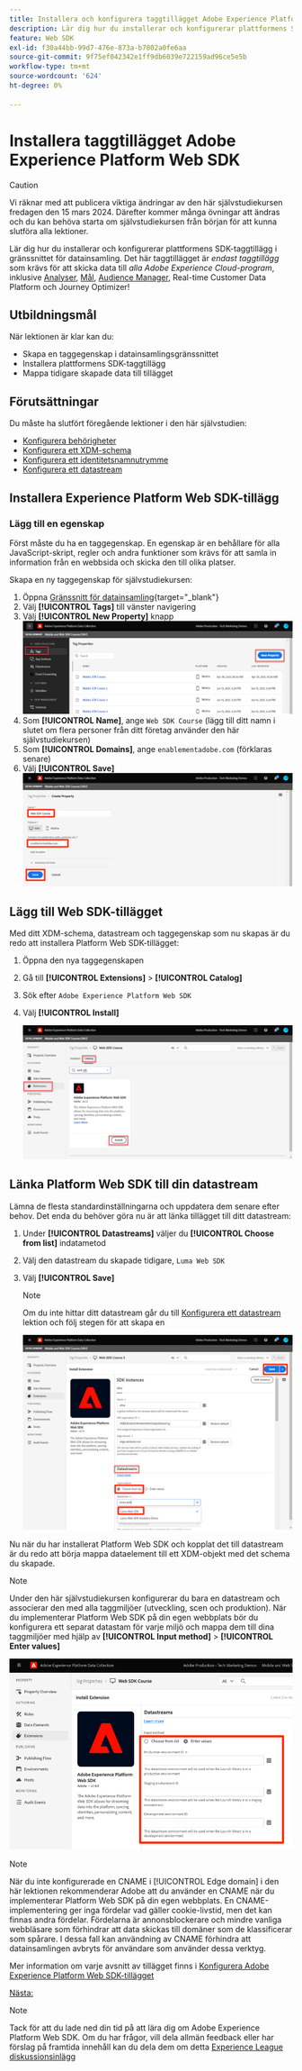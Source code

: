 ```yaml
---
title: Installera och konfigurera taggtillägget Adobe Experience Platform Web SDK
description: Lär dig hur du installerar och konfigurerar plattformens SDK-taggtillägg i gränssnittet för datainsamling. Den här lektionen ingår i självstudiekursen Implementera Adobe Experience Cloud med Web SDK.
feature: Web SDK
exl-id: f30a44bb-99d7-476e-873a-b7802a0fe6aa
source-git-commit: 9f75ef042342e1ff9db6039e722159ad96ce5e5b
workflow-type: tm+mt
source-wordcount: '624'
ht-degree: 0%

---
```


# Installera taggtillägget Adobe Experience Platform Web SDK


>[!CAUTION]
>
>Vi räknar med att publicera viktiga ändringar av den här självstudiekursen fredagen den 15 mars 2024. Därefter kommer många övningar att ändras och du kan behöva starta om självstudiekursen från början för att kunna slutföra alla lektioner.

Lär dig hur du installerar och konfigurerar plattformens SDK-taggtillägg i gränssnittet för datainsamling. Det här taggtillägget är _endast taggtillägg_ som krävs för att skicka data till _alla Adobe Experience Cloud-program_, inklusive [Analyser](setup-analytics.md), [Mål](setup-target.md), [Audience Manager](setup-audience-manager.md), Real-time Customer Data Platform och Journey Optimizer!

## Utbildningsmål

När lektionen är klar kan du:

* Skapa en taggegenskap i datainsamlingsgränssnittet
* Installera plattformens SDK-taggtillägg
* Mappa tidigare skapade data till tillägget

## Förutsättningar

Du måste ha slutfört föregående lektioner i den här självstudien:

* [Konfigurera behörigheter](configure-permissions.md)
* [Konfigurera ett XDM-schema](configure-schemas.md)
* [Konfigurera ett identitetsnamnutrymme](configure-identities.md)
* [Konfigurera ett datastream](configure-datastream.md)

## Installera Experience Platform Web SDK-tillägg

### Lägg till en egenskap

Först måste du ha en taggegenskap. En egenskap är en behållare för alla JavaScript-skript, regler och andra funktioner som krävs för att samla in information från en webbsida och skicka den till olika platser.

Skapa en ny taggegenskap för självstudiekursen:

1. Öppna [Gränssnitt för datainsamling](https://launch.adobe.com/){target="_blank"}
1. Välj **[!UICONTROL Tags]** till vänster navigering
1. Välj **[!UICONTROL New Property]** knapp
   ![Lägg till en ny egenskap](assets/websdk-property-addNewProperty.png)
1. Som **[!UICONTROL Name]**, ange `Web SDK Course` (lägg till ditt namn i slutet om flera personer från ditt företag använder den här självstudiekursen)
1. Som **[!UICONTROL Domains]**, ange `enablementadobe.com` (förklaras senare)
1. Välj **[!UICONTROL Save]**
   ![Egenskapsinformation](assets/websdk-property-propertyDetails.png)

## Lägg till Web SDK-tillägget

Med ditt XDM-schema, datastream och taggegenskap som nu skapas är du redo att installera Platform Web SDK-tillägget:

1. Öppna den nya taggegenskapen
1. Gå till **[!UICONTROL Extensions]** > **[!UICONTROL Catalog]**
1. Sök efter `Adobe Experience Platform Web SDK`
1. Välj **[!UICONTROL Install]**

   ![Installera SDK-tillägg för webben](assets/extension-platform-web-sdk.jpg)


## Länka Platform Web SDK till din datastream

Lämna de flesta standardinställningarna och uppdatera dem senare efter behov. Det enda du behöver göra nu är att länka tillägget till ditt datastream:

1. Under **[!UICONTROL Datastreams]** väljer du **[!UICONTROL Choose from list]** indatametod
1. Välj den datastream du skapade tidigare, `Luma Web SDK`
1. Välj **[!UICONTROL Save]**
   >[!NOTE]
   >
   > Om du inte hittar ditt datastream går du till [Konfigurera ett datastream](configure-datastream.md) lektion och följ stegen för att skapa en

   ![Val av datastam](assets/extension-luma-web-sdk-datastream-extension.png)

Nu när du har installerat Platform Web SDK och kopplat det till datastream är du redo att börja mappa dataelement till ett XDM-objekt med det schema du skapade.

>[!NOTE]
>
>Under den här självstudiekursen konfigurerar du bara en datastream och associerar den med alla taggmiljöer (utveckling, scen och produktion). När du implementerar Platform Web SDK på din egen webbplats bör du konfigurera ett separat datastam för varje miljö och mappa dem till dina taggmiljöer med hjälp av **[!UICONTROL Input method]** > **[!UICONTROL Enter values]**
>
>![Val av datastam](assets/extension-luma-web-sdk-datastream-extension-enterValues.png)

>[!NOTE]
>
>När du inte konfigurerade en CNAME i [!UICONTROL Edge domain] i den här lektionen rekommenderar Adobe att du använder en CNAME när du implementerar Platform Web SDK på din egen webbplats. En CNAME-implementering ger inga fördelar vad gäller cookie-livstid, men det kan finnas andra fördelar. Fördelarna är annonsblockerare och mindre vanliga webbläsare som förhindrar att data skickas till domäner som de klassificerar som spårare. I dessa fall kan användning av CNAME förhindra att datainsamlingen avbryts för användare som använder dessa verktyg.

Mer information om varje avsnitt av tillägget finns i [Konfigurera Adobe Experience Platform Web SDK-tillägget](https://experienceleague.adobe.com/docs/experience-platform/edge/extension/web-sdk-extension-configuration.html)



[Nästa: ](create-data-elements.md)

>[!NOTE]
>
>Tack för att du lade ned din tid på att lära dig om Adobe Experience Platform Web SDK. Om du har frågor, vill dela allmän feedback eller har förslag på framtida innehåll kan du dela dem om detta [Experience League diskussionsinlägg](https://experienceleaguecommunities.adobe.com/t5/adobe-experience-platform-launch/tutorial-discussion-implement-adobe-experience-cloud-with-web/td-p/444996)
